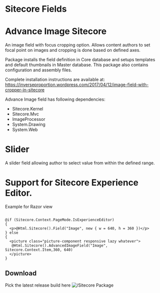 # Sitecore Fields

# Advance Image Sitecore
An image field with focus cropping option. Allows content authors to set focal point on images and cropping is done based on defined axes.

Package installs the field definition in Core database and setups templates and default thumbnails in Master database. This package also contains configuration and assembly files.

Complete installation instructions are available at:
https://inverseproportion.wordpress.com/2017/04/12/image-field-with-cropper-in-sitecore

Advance Image field has following dependencies:
- Sitecore.Kernel
- Sitecore.Mvc
- ImageProcessor
- System.Drawing
- System.Web

# Slider
A slider field allowing author to select value from within the defined range.

# Support for Sitecore Experience Editor.
Example for Razor view

<pre><code>
@if (Sitecore.Context.PageMode.IsExperienceEditor)
{
  &lt;p>@Html.Sitecore().Field("Image", new { w = 640, h = 360 })&lt;/p>
} else
{
  &lt;picture class="picture-component responsive lazy whatever">
   @Html.Sitecore().AdvancedImageField("Image", Sitecore.Context.Item,360, 640)
  &lt;/picture>
}
</code></pre>

## Download
Pick the latest release build here ![/Sitecore Package](https://github.com/jbluemink/sitecore-fields/tree/master/Sitecore%20Package)
